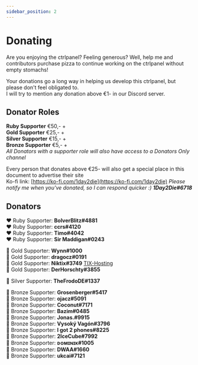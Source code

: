 ```yaml
---
sidebar_position: 2
---
```


# Donating
Are you enjoying the ctrlpanel? Feeling generous? Well, help me and contributors purchase pizza to continue working on the ctrlpanel without empty stomachs!

Your donations go a long way in helping us develop this ctrlpanel, but please don't feel obligated to.<br/>
I will try to mention any donation above €1- in our Discord server.

## Donator Roles
**Ruby Supporter** €50,- + <br/>
**Gold Supporter** €25,- + <br/>
**Silver Supporter** €15,- + <br/>
**Bronze Supporter** €5,- + <br/>
_All Donators with a supporter role will also have access to a Donators Only channel_

Every person that donates above €25- will also get a special place in this document to advertise their site <br/>
Ko-fi link: [https://ko-fi.com/1day2die](https://ko-fi.com/1day2die)
_Please notify me when you've donated, so I can respond quicker :) **1Day2Die#6718**_

## Donators


❤️ Ruby Supporter: **BolverBlitz#4881**<br/>
❤️ Ruby Supporter: **ccrs#4120**<br/>
❤️ Ruby Supporter: **Timo#4042**<br/>
❤️ Ruby Supporter: **Sir Maddigan#0243**<br/>

💛 Gold Supporter: **Wynn#1000**<br/>
💛 Gold Supporter: **dragocz#0191**<br/>
💛 Gold Supporter: **Niktix#3749** [TIX-Hosting](https://tix-hosting.net/)<br/>
💛 Gold Supporter: **DerHorschty#3855**<br/>

🤍 Silver  Supporter: **TheFrodoDE#1337**<br/>

🤎 Bronze Supporter: **Grosenberger#5417**<br/>
🤎 Bronze Supporter: **ojacz#5091**<br/>
🤎 Bronze Supporter: **Coconut#7171**<br/>
🤎 Bronze Supporter: **Bazim#0485**<br/>
🤎 Bronze Supporter: **Jonas.#9915**<br/>
🤎 Bronze Supporter: **Vysoký Vagón#3796**<br/>
🤎 Bronze Supporter: **I got 2 phones#8225**<br/>
🤎 Bronze Supporter: **2IceCube#7992**<br/>
🤎 Bronze Supporter: **ᴅᴏᴍɪɴɪᴋ#1005**<br/>
🤎 Bronze Supporter: **DWAA#1660**<br/>
🤎 Bronze Supporter: **ukcai#7121**<br/>
